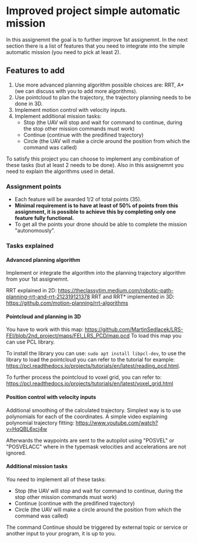 # Improved project simple automatic mission

In this assignemnt the goal is to further improve 1st assignemnt. In the next section there is a list of features that you need to integrate into the simple automatic mission (you need to pick at least 2).

## Features to add

1. Use more advanced planning algorithm possible choices are: RRT, A* (we can discuss with you to add more algorithms).
2. Use pointcloud to plan the trajectory, the trajectory planning needs to be done in 3D. 
3. Implement motion control with velocity inputs. 
4. Implement additional mission tasks: 
   - Stop (the UAV will stop and wait for command to continue, during the stop other mission commands must work) 
   - Continue (continue with the predifined trajectory)
   - Circle (the UAV will make a circle around the position from which the command was called)  

To satisfy this project you can choose to implement any combination of these tasks (but at least 2 needs to be done). Also in this assignemnt you need to explain the algorithms used in detail.

### **Assignment points**
- Each feature will be awarded 1/2 of total points (35).
- **Minimal requirement is to have at least of 50% of points from this assignment, it is possible to achieve this by completing only one feature fully functional.**
- To get all the points your drone should be able to complete the mission "autonomously". 

### Tasks explained

#### Advanced planning algorithm
Implement or integrate the algorithm into the planning trajectory algorithm from your 1st assignemnt. 

RRT explained in 2D: https://theclassytim.medium.com/robotic-path-planning-rrt-and-rrt-212319121378
RRT and RRT* implemented in 3D: https://github.com/motion-planning/rrt-algorithms

#### Pointcloud and planning in 3D
You have to work with this map: https://github.com/MartinSedlacek/LRS-FEI/blob/2nd_project/maps/FEI_LRS_PCD/map.pcd
To load this map you can use PCL library. 

To install the library you can use: `sudo apt install libpcl-dev`, to use the library to load the pointcloud you can refer to the tutorial for example: https://pcl.readthedocs.io/projects/tutorials/en/latest/reading_pcd.html. 

To further process the pointcloud to voxel grid, you can refer to: https://pcl.readthedocs.io/projects/tutorials/en/latest/voxel_grid.html

#### Position control with velocity inputs

Additional smoothing of the calculated trajectory. Simplest way is to use polynomials for each of the coordinates.
A simple video explaining polynomial trajectory fitting: https://www.youtube.com/watch?v=HqQBL6xcj4w

Afterwards the waypoints are sent to the autopilot using "POSVEL" or "POSVELACC" where in the typemask velocities and accelerations are not ignored. 

#### Additional mission tasks
You need to implement all of these tasks:
   - Stop (the UAV will stop and wait for command to continue, during the stop other mission commands must work) 
   - Continue (continue with the predifined trajectory)
   - Circle (the UAV will make a circle around the position from which the command was called)  

The command Continue should be triggered by external topic or service or another input to your program, it is up to you.
